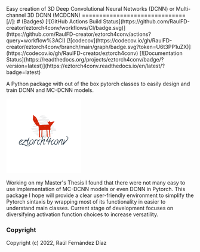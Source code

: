 <meta name="google-site-verification" content="XvK6aHQpMLDMUw3iOzpRV7TUwN1l4Xeppyi3WqC09Tg" />
Easy creation of 3D Deep Convolutional Neural Networks (DCNN) or Multi-channel 3D DCNN (MCDCNN)
==============================
[//]: # (Badges)
[![GitHub Actions Build Status](https://github.com/RaulFD-creator/eztorch4conv/workflows/CI/badge.svg)](https://github.com/RaulFD-creator/eztorch4conv/actions?query=workflow%3ACI)
[![codecov](https://codecov.io/gh/RaulFD-creator/eztorch4conv/branch/main/graph/badge.svg?token=U6t3PP1uZX)](https://codecov.io/gh/RaulFD-creator/eztorch4conv)
[![Documentation Status](https://readthedocs.org/projects/eztorch4conv/badge/?version=latest)](https://eztorch4conv.readthedocs.io/en/latest/?badge=latest)


A Python package with out of the box pytorch classes to easily design and train DCNN and MC-DCNN models. 

![](./eztorch4conv.png)

Working on my Master's Thesis I found that there were not many easy to use implementation of MC-DCNN models or even DCNN in Pytorch. This package I hope will provide a clear user-friendly environment to simplify the Pytorch sintaxis by wrapping most of its functionality in easier to understand main classes. Current stage of development focuses on diversifying activation function choices to increase versatility.


### Copyright

Copyright (c) 2022, Raúl Fernández Díaz
